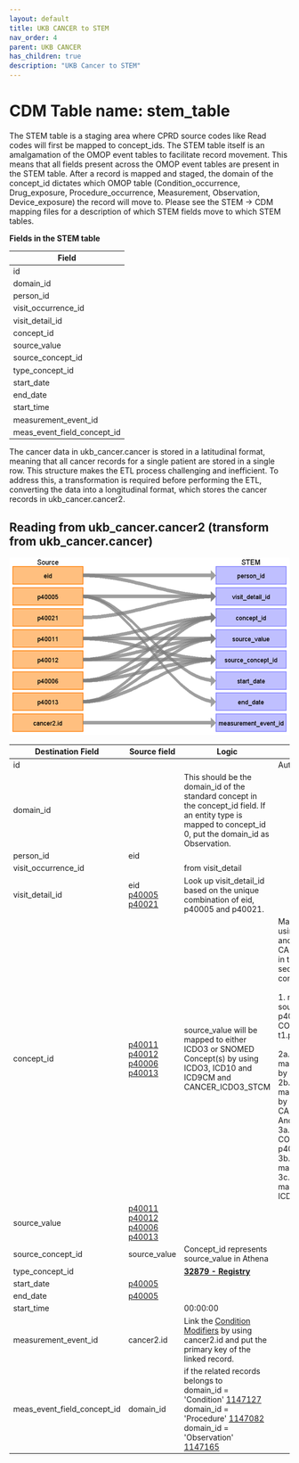 ```yaml
---
layout: default
title: UKB CANCER to STEM
nav_order: 4
parent: UKB CANCER
has_children: true
description: "UKB Cancer to STEM"
---
```


# CDM Table name: stem_table

The STEM table is a staging area where CPRD source codes like Read codes will first be mapped to concept_ids. The STEM table itself is an amalgamation of the OMOP event tables to facilitate record movement. This means that all fields present across the OMOP event tables are present in the STEM table. After a record is mapped and staged, the domain of the concept_id dictates which OMOP table (Condition_occurrence, Drug_exposure, Procedure_occurrence, Measurement, Observation, Device_exposure) the record will move to. Please see the STEM -> CDM mapping files for a description of which STEM fields move to which STEM tables. 

**Fields in the STEM table**

| Field |
| --- |
| id | 
| domain_id |  
| person_id | 
| visit_occurrence_id | 
| visit_detail_id |
| concept_id | 
| source_value |
| source_concept_id |
| type_concept_id | 
| start_date |  
| end_date |  
| start_time | 
| measurement_event_id | 
| meas_event_field_concept_id | 

The cancer data in ukb_cancer.cancer is stored in a latitudinal format, meaning that all cancer records for a single patient are stored in a single row. This structure makes the ETL process challenging and inefficient. To address this, a transformation is required before performing the ETL, converting the data into a longitudinal format, which stores the cancer records in ukb_cancer.cancer2.

## Reading from ukb_cancer.cancer2 (transform from ukb_cancer.cancer)

![](images/ukb_cancer_to_stem.png)

| Destination Field | Source field | Logic | Comment field | 
| --- | --- | --- | --- |
| id | | | Autogenerate| 
| domain_id | | This should be the domain_id of the standard concept in the concept_id field. If an entity type is mapped to concept_id 0, put the domain_id as Observation. |
| person_id | eid |  |  | 
| visit_occurrence_id | | from visit_detail  |  | 
| visit_detail_id | eid<br>[p40005](https://biobank.ndph.ox.ac.uk/ukb/field.cgi?id=40005)<br>[p40021](https://biobank.ndph.ox.ac.uk/ukb/field.cgi?id=40021) | Look up visit_detail_id based on the unique combination of eid, p40005 and p40021.| |
| concept_id | [p40011](https://biobank.ndph.ox.ac.uk/ukb/field.cgi?id=40011)<br>[p40012](https://biobank.ndph.ox.ac.uk/ukb/field.cgi?id=40012)<br>[p40006](https://biobank.ndph.ox.ac.uk/ukb/field.cgi?id=40006)<br>[p40013](https://biobank.ndph.ox.ac.uk/ukb/field.cgi?id=40013) | source_value will be mapped to either ICDO3 or SNOMED Concept(s) by using ICDO3, ICD10 and ICD9CM and CANCER_ICDO3_STCM |Map source_value by using ICDO3, ICD10 and ICD9CM and CANCER_ICDO3_STCM in the follwoing sequence and conditions.<br><br>1. map the source_value: p40011/p40012-COALESCE(p40006, t1.p40013) by ICDO3.<br><br>2a. If it does not match, map p40011/p40012 by ICDO3.<br>2b. If it does not match, map p40011/p40012 by CANCER_ICDO3_STCM.<br>And step 3:<br>3a. map COALESCE(p40006, p40013) by ICDO3<br>3b. If it does not match, map p40006 by ICD10<br>3c. If it does not match, map p40013 by ICD9CM|
| source_value | [p40011](https://biobank.ndph.ox.ac.uk/ukb/field.cgi?id=40011)<br>[p40012](https://biobank.ndph.ox.ac.uk/ukb/field.cgi?id=40012)<br>[p40006](https://biobank.ndph.ox.ac.uk/ukb/field.cgi?id=40006)<br>[p40013](https://biobank.ndph.ox.ac.uk/ukb/field.cgi?id=40013) | |
| source_concept_id | source_value | Concept_id represents source_value in Athena |
| type_concept_id | | [****32879 - Registry****](https://athena.ohdsi.org/search-terms/terms/32879) |
| start_date | [p40005](https://biobank.ndph.ox.ac.uk/ukb/field.cgi?id=40005) | |
| end_date | [p40005](https://biobank.ndph.ox.ac.uk/ukb/field.cgi?id=40005) | |
| start_time | | 00:00:00 |
| measurement_event_id | cancer2.id |  Link the [Condition Modifiers](https://ohdsi.github.io/OncologyWG/conventions.html#:~:text=Overview%20of%20Condition%20Modifiers&text=What%20we%20are%20calling%20'Condition,using%20the%20Cancer%20Modifier%20vocabulary) by using cancer2.id and put the primary key of the linked record.| | 
| meas_event_field_concept_id | domain_id | if the related records belongs to<br>domain_id = 'Condition' [1147127](https://athena.ohdsi.org/search-terms/terms/1147127)<br>domain_id = 'Procedure' [1147082](https://athena.ohdsi.org/search-terms/terms/1147082)<br>domain_id = 'Observation' [1147165](https://athena.ohdsi.org/search-terms/terms/1147165) | | 